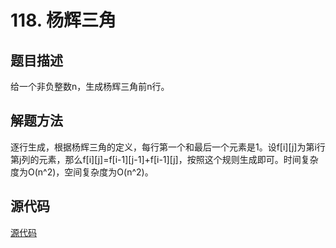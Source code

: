 # 118. 杨辉三角

## 题目描述

给一个非负整数n，生成杨辉三角前n行。

## 解题方法

逐行生成，根据杨辉三角的定义，每行第一个和最后一个元素是1。设f\[i][j]为第i行第j列的元素，那么f\[i][j]=f\[i-1][j-1]+f\[i-1][j]，按照这个规则生成即可。时间复杂度为O(n^2)，空间复杂度为O(n^2)。

## 源代码

[源代码](../src/118-pascals-triangle.cpp)
